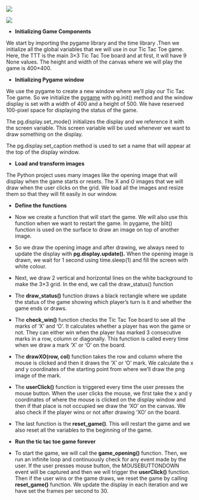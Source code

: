 ﻿![](tic-tac-toe.png)

![](Output.png)


- **Initializing Game Components**

We start by importing the pygame library and the time library .Then we initialize all the global variables that we will use in our Tic Tac Toe game. Here, the TTT is the main 3×3 Tic Tac Toe board and at first, it will have 9 None values. The height and width of the canvas where we will play the game is 400×400.

- **Initializing Pygame window**

We use the pygame to create a new window where we’ll play our Tic Tac Toe game. So we initialize the [pygame](https://www.pygame.org/) with pg.init() method and the window display is set with a width of 400 and a height of 500. We have reserved 100-pixel space for displaying the status of the game.

The pg.display.set\_mode() initializes the display and we reference it with the screen variable. This screen variable will be used whenever we want to draw something on the display.

The pg.display.set\_caption method is used to set a name that will appear at the top of the display window.

- **Load and transform images**

The Python project uses many images like the opening image that will display when the game starts or resets. The X and O images that we will draw when the user clicks on the grid. We load all the images and resize them so that they will fit easily in our window.

- **Define the functions**
- Now we create a function that will start the game. We will also use this function when we want to restart the game. In pygame, the blit() function is used on the surface to draw an image on top of another image.

- So we draw the opening image and after drawing, we always need to update the display with **pg.display.update().** When the opening image is drawn, we wait for 1 second using time.sleep(1) and fill the screen with white colour.

- Next, we draw 2 vertical and horizontal lines on the white background to make the 3×3 grid. In the end, we call the draw\_status() function

- The **draw\_status()** function draws a black rectangle where we update the status of the game showing which player’s turn is it and whether the game ends or draws.

- The **check\_win()** function checks the Tic Tac Toe board to see all the marks of ‘X’ and ‘O’. It calculates whether a player has won the game or not. They can either win when the player has marked 3 consecutive marks in a row, column or diagonally. This function is called every time when we draw a mark ‘X’ or ‘O’ on the board.

- The **drawXO(row, col)** function takes the row and column where the mouse is clicked and then it draws the ‘X’ or ‘O’ mark. We calculate the x and y coordinates of the starting point from where we’ll draw the png image of the mark.

- The **userClick()** function is triggered every time the user presses the mouse button. When the user clicks the mouse, we first take the x and y coordinates of where the mouse is clicked on the display window and then if that place is not occupied we draw the ‘XO’ on the canvas. We also check if the player wins or not after drawing ‘XO’ on the board.
- The last function is the **reset\_game()**. This will restart the game and we also reset all the variables to the beginning of the game.

- **Run the tic tac toe game forever**

- To start the game, we will call the **game\_opening()** function. Then, we run an infinite loop and continuously check for any event made by the user. If the user presses mouse button, the MOUSEBUTTONDOWN event will be captured and then we will trigger the **userClick()** function. Then if the user wins or the game draws, we reset the game by calling **reset\_game()** function. We update the display in each iteration and we have set the frames per second to 30.





